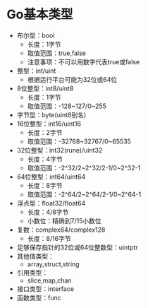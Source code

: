 Go基本类型
=====
* 布尔型：bool<br>
	* 长度：1字节<br>
	* 取值范围：true,false<br>
	* 注意事项：不可以用数字代表true或false<br>
* 整型：int/uint<br>
	* 根据运行平台可能为32位或64位
* 8位整型：int8/uint8<br>
	* 长度：1字节<br>
	* 取值范围：-128~127/0~255<br>
* 字节型：byte(uint8别名)<br>
* 16位整型：int16/uint16<br>
	* 长度：2字节<br>
	* 取值范围：-32768~32767/0~65535<br>
* 32位整型：int32(rune)/uint32<br>
	* 长度：4字节<br>
	* 取值范围：-2^32/2~2^32/2-1/0~2^32-1<br>
* 64位整型：int64/uint64<br>
	* 长度：8字节<br>
	* 取值范围：-2^64/2~2^64/2-1/0~2^64-1<br>
* 浮点型：float32/float64<br>
	* 长度：4/8字节<br>
	* 小数位：精确到7/15小数位<br>
* 复数：complex64/complex128<br>
	* 长度：8/16字节<br>
* 足够保存指针的32位或64位整数型：uintptr<br>
* 其他值类型：<br>
	* array,struct,string<br>
* 引用类型：<br>
	* slice,map,chan<br>
* 接口类型：interface<br>
* 函数类型：func<br>
